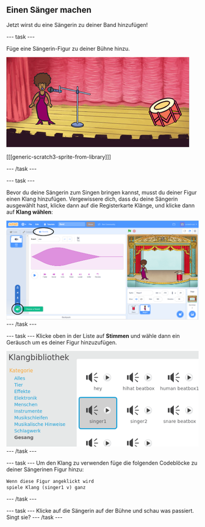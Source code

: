 ## Einen Sänger machen

Jetzt wirst du eine Sängerin zu deiner Band hinzufügen!

\--- task \---

Füge eine Sängerin-Figur zu deiner Bühne hinzu.

![Screenshot](images/band-singer-mic.png)

[[[generic-scratch3-sprite-from-library]]]

\--- /task \---

\--- task \---

Bevor du deine Sängerin zum Singen bringen kannst, musst du deiner Figur einen Klang hinzufügen. Vergewissere dich, dass du deine Sängerin ausgewählt hast, klicke dann auf die Registerkarte Klänge, und klicke dann auf **Klang wählen**:

![Screenshot](images/band-import-sound-annotated.png) \--- /task \---

\--- task \--- Klicke oben in der Liste auf **Stimmen** und wähle dann ein Geräusch um es deiner Figur hinzuzufügen.

![Screenshot](images/band-choose-sound.png) \--- /task \---

\--- task \--- Um den Klang zu verwenden füge die folgenden Codeblöcke zu deiner Sängerinen Figur hinzu:

```blocks3
Wenn diese Figur angeklickt wird
spiele Klang (singer1 v) ganz
```

\--- /task \---

\--- task \--- Klicke auf die Sängerin auf der Bühne und schau was passiert. Singt sie? \--- /task \---